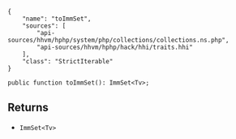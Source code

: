 ``` yamlmeta
{
    "name": "toImmSet",
    "sources": [
        "api-sources/hhvm/hphp/system/php/collections/collections.ns.php",
        "api-sources/hhvm/hphp/hack/hhi/traits.hhi"
    ],
    "class": "StrictIterable"
}
```




``` Hack
public function toImmSet(): ImmSet<Tv>;
```




## Returns




+ ` ImmSet<Tv> `
<!-- HHAPIDOC -->
